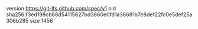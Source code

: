 version https://git-lfs.github.com/spec/v1
oid sha256:f3ed198cb68d54115627bd3660e0fd1a36681b7e8def22fc0e5def25a306b285
size 1456
